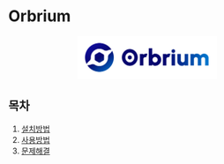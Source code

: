 # Orbrium

<p align="center"><img src="/docs/images/orbrium-logo.png" width="50%" /></p>

## 목차

1. [설치방법](docs/install.md)
2. [사용방법](docs/howtouse.md)
3. [문제해결](docs/troubleshooting.md)
